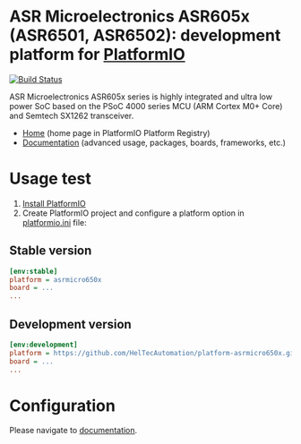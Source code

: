 # ASR Microelectronics ASR605x (ASR6501, ASR6502): development platform for [PlatformIO](http://platformio.org)


[![Build Status](https://github.com/HelTecAutomation/platform-asrmicro650x/workflows/Examples/badge.svg)](https://github.com/HelTecAutomation/platform-asrmicro650x/actions)

ASR Microelectronics ASR605x series is highly integrated and ultra low power SoC based on the PSoC 4000 series MCU (ARM Cortex M0+ Core) and Semtech SX1262 transceiver.

* [Home](http://platformio.org/platforms/asrmicro650x) (home page in PlatformIO Platform Registry)
* [Documentation](http://docs.platformio.org/page/platforms/asrmicro650x.html) (advanced usage, packages, boards, frameworks, etc.)

# Usage test

1. [Install PlatformIO](http://platformio.org)
2. Create PlatformIO project and configure a platform option in [platformio.ini](http://docs.platformio.org/page/projectconf.html) file:

## Stable version

```ini
[env:stable]
platform = asrmicro650x
board = ...
...
```

## Development version

```ini
[env:development]
platform = https://github.com/HelTecAutomation/platform-asrmicro650x.git
board = ...
...
```

# Configuration

Please navigate to [documentation](http://docs.platformio.org/page/platforms/asrmicro650x.html).
